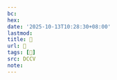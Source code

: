 ```yaml
---
bc:
hex:
date: '2025-10-13T10:28:30+08:00'
lastmod:
title: 􅟚
url: 􅟚
tags: [𪔗]
src: DCCV
note:
---
```

